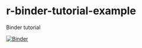 # r-binder-tutorial-example
Binder tutorial

[![Binder](https://mybinder.org/badge_logo.svg)](https://mybinder.org/v2/gh/kimchi8/r-binder-tutorial-example/HEAD?urlpath=rstudio)
